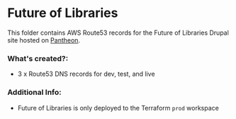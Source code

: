 # Future of Libraries

This folder contains AWS Route53 records for the Future of Libraries Drupal site hosted on [Pantheon](https://pantheon.io/).

### What's created?:
* 3 x Route53 DNS records for dev, test, and live

### Additional Info:
* Future of Libraries is only deployed to the Terraform `prod` workspace
